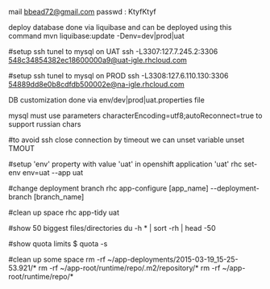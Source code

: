 mail bbead72@gmail.com
passwd : KtyfKtyf

deploy database done via liquibase and can be deployed using this command
mvn liquibase:update -Denv=dev|prod|uat

#setup ssh tunel to mysql on UAT
ssh -L3307:127.7.245.2:3306  548c34854382ec18600000a9@uat-igle.rhcloud.com

#setup ssh tunel to mysql on PROD
ssh -L3308:127.6.110.130:3306  54889dd8e0b8cdfdb500002e@na-igle.rhcloud.com

DB customization done via env/dev|prod|uat.properties file

mysql must use parameters
characterEncoding=utf8;autoReconnect=true
to support russian chars

#to avoid ssh close connection by timeout we can unset variable
unset TMOUT

#setup 'env' property with value 'uat' in openshift application 'uat'
rhc set-env env=uat --app uat

#change deployment branch
rhc app-configure [app_name] --deployment-branch [branch_name]


#clean up space
rhc app-tidy uat

#show 50 biggest files/directories
du -h * | sort -rh | head -50

#show quota limits
$ quota -s

#clean up some space
rm -rf ~/app-deployments/2015-03-19_15-25-53.921/*
rm -rf ~/app-root/runtime/repo/.m2/repository/*
rm -rf ~/app-root/runtime/repo/*

